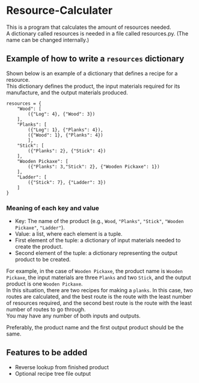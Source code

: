 # Resource-Calculater
This is a program that calculates the amount of resources needed. <br>
A dictionary called resources is needed in a file called resources.py. (The name can be changed internally.)

## Example of how to write a `resources` dictionary
Shown below is an example of a dictionary that defines a recipe for a resource. <br>
This dictionary defines the product, the input materials required for its manufacture, and the output materials produced.
```
resources = {
    "Wood": [
        ({"Log": 4}, {"Wood": 3})
    ],
    "Planks": [
        ({"Log": 1}, {"Planks": 4}),
        ({"Wood": 1}, {"Planks": 4})
        ],
    "Stick": [
        ({"Planks": 2}, {"Stick": 4})
    ],
    "Wooden Pickaxe": [
        ({"Planks": 3,"Stick": 2}, {"Wooden Pickaxe": 1})
    ],
    "Ladder": [
        ({"Stick": 7}, {"Ladder": 3})
    ]
}
```

### Meaning of each key and value
- Key: The name of the product (e.g., `Wood`, `"Planks"`, `"Stick"`, `"Wooden Pickaxe"`, `"Ladder"`).
- Value: a list, where each element is a tuple.
- First element of the tuple: a dictionary of input materials needed to create the product.
- Second element of the tuple: a dictionary representing the output product to be created.

For example, in the case of `Wooden Pickaxe`, the product name is `Wooden Pickaxe`, the input materials are three `Planks` and two `Stick`, and the output product is one `Wooden Pickaxe`. <br>
In this situation, there are two recipes for making a `planks`. In this case, two routes are calculated, and the best route is the route with the least number of resources required, and the second best route is the route with the least number of routes to go through. <br>
You may have any number of both inputs and outputs.

Preferably, the product name and the first output product should be the same.

## Features to be added
- Reverse lookup from finished product
- Optional recipe tree file output
